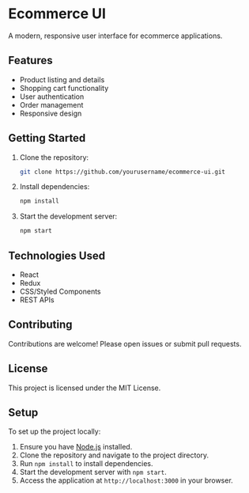 # Ecommerce UI

A modern, responsive user interface for ecommerce applications.

## Features

- Product listing and details
- Shopping cart functionality
- User authentication
- Order management
- Responsive design

## Getting Started

1. Clone the repository:
    ```bash
    git clone https://github.com/yourusername/ecommerce-ui.git
    ```
2. Install dependencies:
    ```bash
    npm install
    ```
3. Start the development server:
    ```bash
    npm start
    ```

## Technologies Used

- React
- Redux
- CSS/Styled Components
- REST APIs

## Contributing

Contributions are welcome! Please open issues or submit pull requests.

## License

This project is licensed under the MIT License.

## Setup

To set up the project locally:

1. Ensure you have [Node.js](https://nodejs.org/) installed.
2. Clone the repository and navigate to the project directory.
3. Run `npm install` to install dependencies.
4. Start the development server with `npm start`.
5. Access the application at `http://localhost:3000` in your browser.